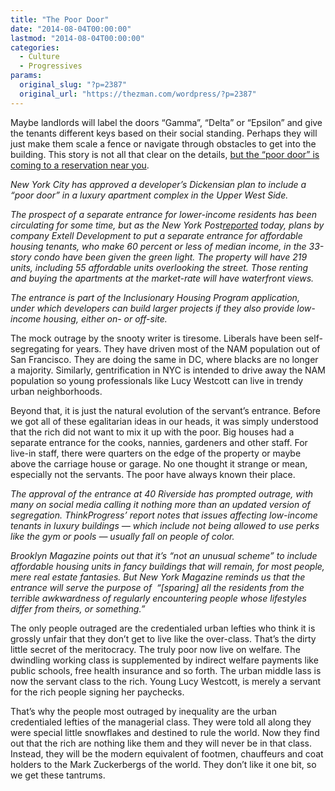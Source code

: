 ```yaml
---
title: "The Poor Door"
date: "2014-08-04T00:00:00"
lastmod: "2014-08-04T00:00:00"
categories:
  - Culture
  - Progressives
params:
  original_slug: "?p=2387"
  original_url: "https://thezman.com/wordpress/?p=2387"
---
```


Maybe landlords will label the doors “Gamma”, “Delta” or “Epsilon” and
give the tenants different keys based on their social standing. Perhaps
they will just make them scale a fence or navigate through obstacles to
get into the building. This story is not all that clear on the details,
<a
href="http://www.newsweek.com/new-york-city-approves-poor-door-luxury-apartment-building-260218"
rel="noopener noreferrer" target="_blank">but the “poor door” is coming
to a reservation near you</a>.

*New York City has approved a developer’s Dickensian plan to include a
“poor door” in a luxury apartment complex in the Upper West Side.*

*The prospect of a separate entrance for lower-income residents has been
circulating for some time, but as the New York Post<a
href="http://nypost.com/2014/07/20/city-oks-uws-development-with-poor-door-for-residents/"
rel="nofollow noopener noreferrer" target="_blank">reported</a> today,
plans by company Extell Development to put a separate entrance for
affordable housing tenants, who make 60 percent or less of median
income, in the 33-story condo have been given the green light. The
property will have 219 units, including 55 affordable units overlooking
the street. Those renting and buying the apartments at the market-rate
will have waterfront views.*

*The entrance is part of the Inclusionary Housing Program application,
under which developers can build larger projects if they also provide
low-income housing, either on- or off-site.*

The mock outrage by the snooty writer is tiresome. Liberals have been
self-segregating for years. They have driven most of the NAM population
out of San Francisco. They are doing the same in DC, where blacks are no
longer a majority. Similarly, gentrification in NYC is intended to drive
away the NAM population so young professionals like Lucy Westcott can
live in trendy urban neighborhoods.

Beyond that, it is just the natural evolution of the servant’s entrance.
Before we got all of these egalitarian ideas in our heads, it was simply
understood that the rich did not want to mix it up with the poor. Big
houses had a separate entrance for the cooks, nannies, gardeners and
other staff. For live-in staff, there were quarters on the edge of the
property or maybe above the carriage house or garage. No one thought it
strange or mean, especially not the servants. The poor have always known
their place.

*The approval of the entrance at 40 Riverside has prompted outrage, with
many on social media calling it nothing more than an updated version of
segregation. ThinkProgress’ report notes that issues affecting
low-income tenants in luxury buildings — which include not being allowed
to use perks like the gym or pools — usually fall on people of color.*

*Brooklyn Magazine points out that it’s “not an unusual scheme” to
include affordable housing units in fancy buildings that will remain,
for most people, mere real estate fantasies. But New York Magazine
reminds us that the entrance will serve the purpose of  “\[sparing\] all
the residents from the terrible awkwardness of regularly encountering
people whose lifestyles differ from theirs, or something.”*

The only people outraged are the credentialed urban lefties who think it
is grossly unfair that they don’t get to live like the over-class.
That’s the dirty little secret of the meritocracy. The truly poor now
live on welfare. The dwindling working class is supplemented by indirect
welfare payments like public schools, free health insurance and so
forth. The urban middle lass is now the servant class to the rich. Young
Lucy Westcott, is merely a servant for the rich people signing her
paychecks.

That’s why the people most outraged by inequality are the urban
credentialed lefties of the managerial class. They were told all along
they were special little snowflakes and destined to rule the world. Now
they find out that the rich are nothing like them and they will never be
in that class. Instead, they will be the modern equivalent of footmen,
chauffeurs and coat holders to the Mark Zuckerbergs of the world. They
don’t like it one bit, so we get these tantrums.
